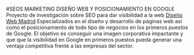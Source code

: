 #SEOS MARKETING DISEÑO WEB Y POSICIONAMIENTO EN GOOGLE
Proyecto de investigación sobre SEO para dar visibilidad a la web <a href='https://seosmarketing.com/' rel='dofollow'>Diseño Web Madrid</a>
Especializados en el diseño y desarrollo de páginas web así como el posicionamiento de todo tipo de negocios en los primeros puestos de Google. 
El objetivo es conseguir una imagen corporativa impactante y que que la visibilidad en Google en primeros puestos pueda generar una ventaja competitiva frente a las empresas del sector.
